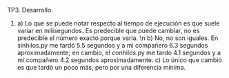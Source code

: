 TP3. Desarrollo.
1) a) Lo que se puede notar respecto al tiempo de ejecución es que suele variar en milisegundos. Es predecible que puede cambiar, no es predecible el número exacto porque varía. \n
b) No, no son iguales. En sinhilos.py me tardó 5.5 segundos y a mi compañero 6.3 segundos aproximadamente; en cambio, el conhilos.py me tardó 4.1
segundos y a mi compañero 4.2 segundos aproximadamente.
c) Lo único que cambió es que tardó un poco más, pero por una diferencia mínima.
